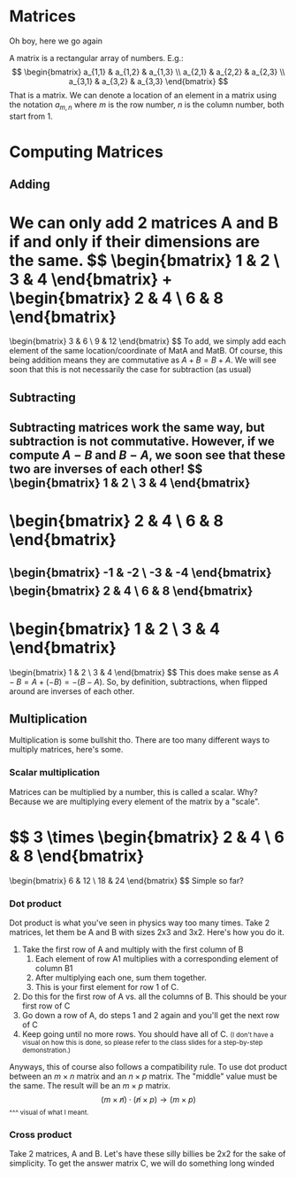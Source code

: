 # Matrices
Oh boy, here we go again

A matrix is a rectangular array of numbers. E.g.:
$$
\begin{bmatrix}
a_{1,1} & a_{1,2} & a_{1,3} \\
a_{2,1} & a_{2,2} & a_{2,3} \\
a_{3,1} & a_{3,2} & a_{3,3} 
\end{bmatrix}
$$
That is a matrix. We can denote a location of an element in a matrix using the notation $a_{m,n}$ where $m$ is the row number, $n$ is the column number, both start from 1.


# Computing Matrices
## Adding
We can only add 2 matrices A and B if and only if their dimensions are the same.
$$ \begin{bmatrix}
1 & 2 \\
3 & 4 
\end{bmatrix} 
+
\begin{bmatrix}
2 & 4 \\
6 & 8 
\end{bmatrix}
= 
\begin{bmatrix}
3 & 6 \\
9 & 12 
\end{bmatrix}
$$
To add, we simply add each element of the same location/coordinate of MatA and MatB.
Of course, this being addition means they are commutative as $A + B = B + A$. We will see soon that this is not necessarily the case for subtraction (as usual)
## Subtracting
Subtracting matrices work the same way, but subtraction is not commutative. However, if we compute $A - B$ and $B - A$, we soon see that these two are inverses of each other!
$$ \begin{bmatrix}
1 & 2 \\
3 & 4 
\end{bmatrix} 
-
\begin{bmatrix}
2 & 4 \\
6 & 8 
\end{bmatrix}
= 
\begin{bmatrix}
-1 & -2 \\
-3 & -4 
\end{bmatrix}
$$
$$ 
\begin{bmatrix}
2 & 4 \\
6 & 8 
\end{bmatrix}
-
\begin{bmatrix}
1 & 2 \\
3 & 4 
\end{bmatrix} 
= 
\begin{bmatrix}
1 & 2 \\
3 & 4 
\end{bmatrix}
$$
This does make sense as $A - B = A + (-B) = -(B - A)$. So, by definition, subtractions, when flipped around are inverses of each other.
## Multiplication
Multiplication is some bullshit tho. There are too many different ways to multiply matrices, here's some.
### Scalar multiplication
Matrices can be multiplied by a number, this is called a scalar. Why? Because we are multiplying every element of the matrix by a "scale".

$$
3 \times
\begin{bmatrix}
2 & 4 \\
6 & 8 
\end{bmatrix}
=
\begin{bmatrix}
6 & 12 \\
18 & 24 
\end{bmatrix}
$$
Simple so far?
### Dot product
Dot product is what you've seen in physics way too many times. Take 2 matrices, let them be A and B with sizes 2x3 and 3x2. Here's how you do it.
1. Take the first row of A and multiply with the first column of B
	1. Each element of row A1 multiplies with a corresponding element of column B1
	2. After multiplying each one, sum them together.
	3. This is your first element for row 1 of C.
2. Do this for the first row of A vs. all the columns of B. This should be your first row of C
3. Go down a row of A, do steps 1 and 2 again and you'll get the next row of C
4. Keep going until no more rows. You should have all of C.
<small>(I don't have a visual on how this is done, so please refer to the class slides for a step-by-step demonstration.)</small>

Anyways, this of course also follows a compatibility rule. To use dot product between an $m \times n$ matrix and an $n \times p$ matrix. The "middle" value must be the same. The result will be an $m \times p$ matrix.
$$
(m \times \not n) \cdot (\not n \times p) \rightarrow(m\times p)
$$
<small>^^^ visual of what I meant.</small>
### Cross product
Take 2 matrices, A and B. Let's have these silly billies be 2x2 for the sake of simplicity. To get the answer matrix C, we will do something long winded 